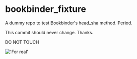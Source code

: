 # bookbinder_fixture
A dummy repo to test Bookbinder's head_sha method. Period.

This commit should never change. Thanks.

DO NOT TOUCH

!['For real'](http://images.mysecuritysign.com/img/lg/K/keep-off-grass-sign-k-0061.png, 'Keep Off Grass')
